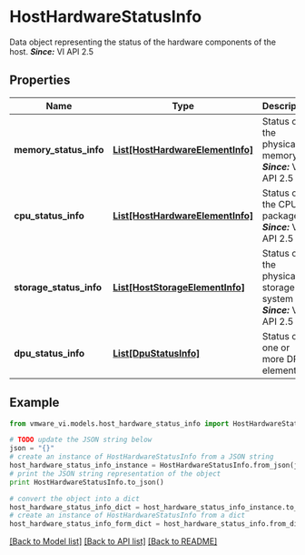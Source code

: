 # HostHardwareStatusInfo

Data object representing the status of the hardware components of the host.  ***Since:*** VI API 2.5 

## Properties
Name | Type | Description | Notes
------------ | ------------- | ------------- | -------------
**memory_status_info** | [**List[HostHardwareElementInfo]**](HostHardwareElementInfo.md) | Status of the physical memory  ***Since:*** VI API 2.5  | [optional] 
**cpu_status_info** | [**List[HostHardwareElementInfo]**](HostHardwareElementInfo.md) | Status of the CPU packages  ***Since:*** VI API 2.5  | [optional] 
**storage_status_info** | [**List[HostStorageElementInfo]**](HostStorageElementInfo.md) | Status of the physical storage system  ***Since:*** VI API 2.5  | [optional] 
**dpu_status_info** | [**List[DpuStatusInfo]**](DpuStatusInfo.md) | Status of one or more DPU elements  | [optional] 

## Example

```python
from vmware_vi.models.host_hardware_status_info import HostHardwareStatusInfo

# TODO update the JSON string below
json = "{}"
# create an instance of HostHardwareStatusInfo from a JSON string
host_hardware_status_info_instance = HostHardwareStatusInfo.from_json(json)
# print the JSON string representation of the object
print HostHardwareStatusInfo.to_json()

# convert the object into a dict
host_hardware_status_info_dict = host_hardware_status_info_instance.to_dict()
# create an instance of HostHardwareStatusInfo from a dict
host_hardware_status_info_form_dict = host_hardware_status_info.from_dict(host_hardware_status_info_dict)
```
[[Back to Model list]](../README.md#documentation-for-models) [[Back to API list]](../README.md#documentation-for-api-endpoints) [[Back to README]](../README.md)


